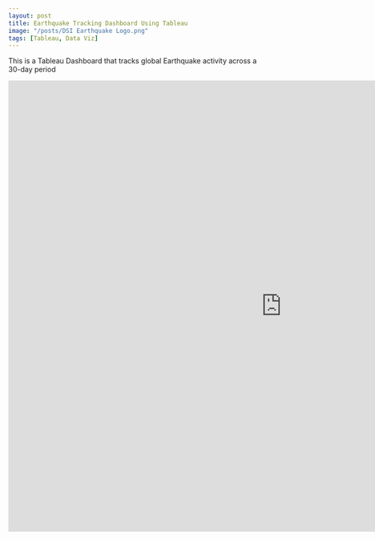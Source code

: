 ```yaml
---
layout: post
title: Earthquake Tracking Dashboard Using Tableau
image: "/posts/DSI Earthquake Logo.png"
tags: [Tableau, Data Viz]
---
```


This is a Tableau Dashboard that tracks global Earthquake activity across a 30-day period

<iframe seamless frameborder="0" src="https://public.tableau.com/views/Earthquakes_16924462158360/DSIEarthquakeTracker?:embed=yes&:display_count=yes&:showVizHome=no" width = '1090' height = '900'></iframe>
